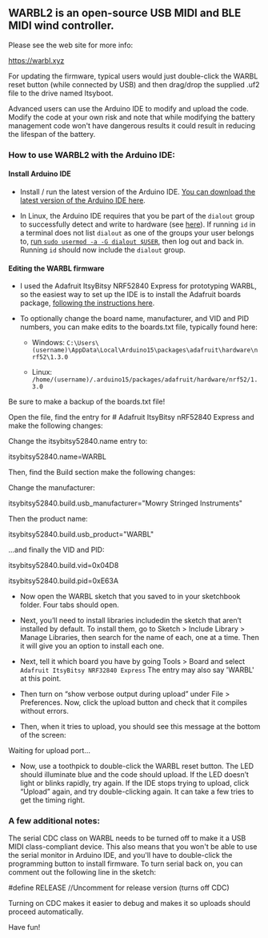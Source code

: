 ## WARBL2 is an open-source USB MIDI and BLE MIDI wind controller.

Please see the web site for more info:

https://warbl.xyz

For updating the firmware, typical users would just double-click the WARBL reset button (while connected by USB) and then drag/drop the supplied .uf2 file to the drive named Itsyboot.
 
Advanced users can use the Arduino IDE to modify and upload the code. Modify the code at your own risk and note that while modifying the battery management code won't have dangerous results it could result in reducing the lifespan of the battery.

### How to use WARBL2 with the Arduino IDE:

#### Install Arduino IDE

* Install / run the latest version of the Arduino IDE. [You can download the latest version of the Arduino IDE here](https://www.arduino.cc/en/Main/Software).

* In Linux, the Arduino IDE requires that you be part of the `dialout` group to successfully detect and write to hardware (see [here](https://support.arduino.cc/hc/en-us/articles/4401874331410#ser_open-permission-denied)). If running `id` in a terminal does not list `dialout` as one of the groups your user belongs to, [run `sudo usermod -a -G dialout $USER`](https://support.arduino.cc/hc/en-us/articles/360016495679-Fix-port-access-on-Linux), then log out and back in. Running `id` should now include the `dialout` group.


#### Editing the WARBL firmware


*  I used the Adafruit ItsyBitsy NRF52840 Express for prototyping WARBL, so the easiest way to set up the IDE is to install the Adafruit boards package, [following the instructions here](https://learn.adafruit.com/adafruit-itsybitsy-nrf52840-express/arduino-support-setup).

* To optionally change the board name, manufacturer, and VID and PID numbers, you can make edits to the boards.txt file, typically found here:
   
   * Windows: `C:\Users\(username)\AppData\Local\Arduino15\packages\adafruit\hardware\nrf52\1.3.0` 
   
   * Linux: `/home/(username)/.arduino15/packages/adafruit/hardware/nrf52/1.3.0`

Be sure to make a backup of the boards.txt file!

 Open the file, find the entry for # Adafruit ItsyBitsy nRF52840 Express and make the following changes:

 Change the itsybitsy52840.name entry to: 
 
 itsybitsy52840.name=WARBL

 Then, find the Build section make the following changes:

Change the manufacturer:

itsybitsy52840.build.usb_manufacturer="Mowry Stringed Instruments"

Then the product name:

itsybitsy52840.build.usb_product="WARBL"

...and finally the VID and PID:

itsybitsy52840.build.vid=0x04D8

itsybitsy52840.build.pid=0xE63A


*	Now open the WARBL sketch that you saved to in your sketchbook folder. Four tabs should open. 

*	Next, you’ll need to install libraries includedin the sketch that aren’t installed by default. To install them, go to Sketch > Include Library > Manage Libraries, then search for the name of each, one at a time. Then it will give you an option to install each one.
 
 
*	Next, tell it which board you have by going Tools > Board and select `Adafruit ItsyBitsy NRF32840 Express` The entry may also say 'WARBL' at this point.


*	Then turn on “show verbose output during upload” under File > Preferences. Now, click the upload button and check that it compiles without errors. 


*	Then, when it tries to upload, you should see this message at the bottom of the screen:
  

Waiting for upload port...


*	Now, use a toothpick to double-click the WARBL reset button. The LED should illuminate blue and the code should upload. If the LED doesn’t light or blinks rapidly, try again. If the IDE stops trying to upload, click “Upload” again, and try double-clicking again. It can take a few tries to get the timing right.



### A few additional notes:
The serial CDC class on WARBL needs to be turned off to make it a USB MIDI class-compliant device. This also means that you won't be able to use the serial monitor in Arduino IDE, and you'll have to double-click the programming button to install firmware. To turn serial back on, you can comment out the following line in the sketch:

#define RELEASE //Uncomment for release version (turns off CDC)

Turning on CDC makes it easier to debug and makes it so uploads should proceed automatically.


Have fun!
